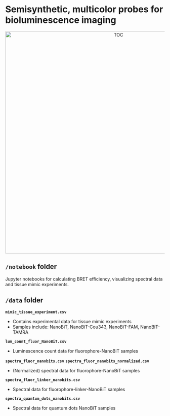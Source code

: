 # Semisynthetic, multicolor probes for bioluminescence imaging

<div align="center">
  <img src="TOC_gif.gif" alt="TOC" width="700"/>
</div>

## `/notebook` folder

Jupyter notebooks for calculating BRET efficiency, visualizing spectral data and tissue mimic experiments.

## `/data` folder

**`mimic_tissue_experiment.csv`** 
- Contains experimental data for tissue mimic experiments
- Samples include: NanoBiT, NanoBiT-Cou343, NanoBiT-FAM, NanoBiT-TAMRA

**`lum_count_fluor_NanoBiT.csv`** 
- Luminescence count data for fluorophore-NanoBiT samples

**`spectra_fluor_nanobits.csv`**
**`spectra_fluor_nanobits_normalized.csv`** 
- (Normalized) spectral data for fluorophore-NanoBiT samples

**`spectra_fluor_linker_nanobits.csv`** 
- Spectral data for fluorophore-linker-NanoBiT samples

**`spectra_quantum_dots_nanobits.csv`**
- Spectral data for quantum dots NanoBiT samples